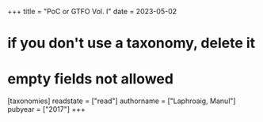 +++
title = "PoC or GTFO Vol. I"
date = 2023-05-02
# if you don't use a taxonomy, delete it
# empty fields not allowed
[taxonomies]
  readstate = ["read"]
  authorname = ["Laphroaig, Manul"]
  pubyear = ["2017"]
+++

